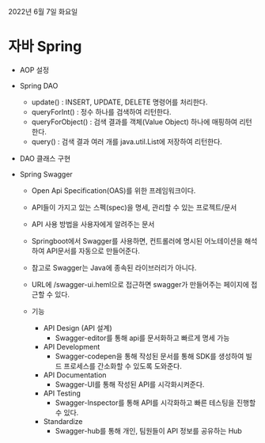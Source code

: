 2022년 6월 7일 화요일


# 자바 Spring 

- AOP 설정
- Spring DAO
    - update() : INSERT, UPDATE, DELETE 명령어를 처리한다.
    - queryForInt() : 정수 하나를 검색하여 리턴한다.
    - queryForObject() : 검색 결과를 객체(Value Object) 하나에 매핑하여 리턴한다.
    - query() : 검색 결과 여러 개를 java.util.List에 저장하여 리턴한다. 
- DAO 클래스 구현

- Spring Swagger 
    - Open Api Specification(OAS)를 위한 프레임워크이다.
    - API들이 가지고 있는 스펙(spec)을 명세, 관리할 수 있는 프로젝트/문서
    - API 사용 방법을 사용자에게 알려주는 문서
    - Springboot에서 Swagger를 사용하면, 컨트롤러에 명시된 어노테이션을 해석하여 API문서를 자동으로 만들어준다.
    - 참고로 Swagger는 Java에 종속된 라이브러리가 아니다.
    - URL에 /swagger-ui.heml으로 접근하면 swagger가 만들어주는 페이지에 접근할 수 있다.

    - 기능
        - API Design (API 설계)
            - Swagger-editor를 통해 api를 문서화하고 빠르게 명세 가능
        - API Development
            - Swagger-codepen을 통해 작성된 문서를 통해 SDK를 생성하여 빌드 프로세스를 간소화할 수 있도록 도와준다.
        - API Documentation
            - Swagger-UI를 통해 작성된 API를 시각화시켜준다.
        - API Testing
            - Swagger-Inspector를 통해 API를 시각화하고 빠른 테스팅을 진행할 수 있다.
        - Standardize
            - Swagger-hub를 통해 개인, 팀원들이 API 정보를 공유하는 Hub

 